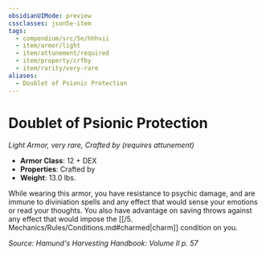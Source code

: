 ```yaml
---
obsidianUIMode: preview
cssclasses: json5e-item
tags:
  - compendium/src/5e/hhhvii
  - item/armor/light
  - item/attunement/required
  - item/property/crfby
  - item/rarity/very-rare
aliases:
  - Doublet of Psionic Protection
---
```

# Doublet of Psionic Protection
*Light Armor, very rare, Crafted by (requires attunement)*  

- **Armor Class**: 12 + DEX
- **Properties**: Crafted by
- **Weight**: 13.0 lbs.

While wearing this armor, you have resistance to psychic damage, and are immune to diviniation spells and any effect that would sense your emotions or read your thoughts. You also have advantage on saving throws against any effect that would impose the [[/5. Mechanics/Rules/Conditions.md#charmed\|charm]] condition on you.

*Source: Hamund's Harvesting Handbook: Volume II p. 57*
